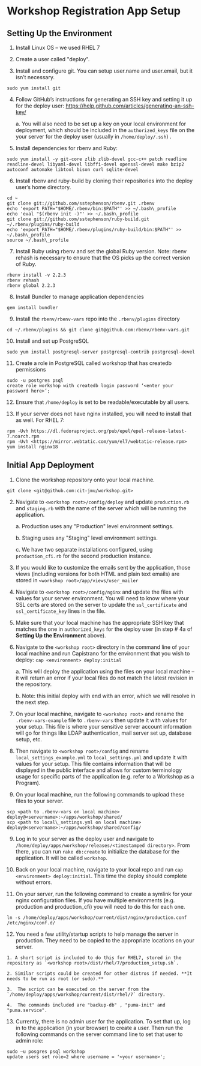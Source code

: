 Workshop Registration App Setup
===============================

Setting Up the Environment
--------------------------

1.  Install Linux OS – we used RHEL 7

2.  Create a user called "deploy".

3.  Install and configure git. You can setup user.name and user.email, but it isn’t necessary.
```
sudo yum install git
```
4.  Follow GitHub’s instructions for generating an SSH key and setting it up for the deploy user: <https://help.github.com/articles/generating-an-ssh-key/>

    a.  You will also need to be set up a key on your local environment for deployment, which should be included in the `authorized_keys` file on the your server for the deploy user (usually in `/home/deploy/.ssh`) .

5.  Install dependencies for rbenv and Ruby:
```
sudo yum install -y git-core zlib zlib-devel gcc-c++ patch readline readline-devel libyaml-devel libffi-devel openssl-devel make bzip2 autoconf automake libtool bison curl sqlite-devel
```
6.  Install rbenv and ruby-build by cloning their repositories into the deploy user’s home directory.
```
cd ~
git clone git://github.com/sstephenson/rbenv.git .rbenv
echo 'export PATH="$HOME/.rbenv/bin:$PATH"' >> ~/.bash\_profile
echo 'eval "$(rbenv init -)"' >> ~/.bash\_profile
git clone git://github.com/sstephenson/ruby-build.git ~/.rbenv/plugins/ruby-build
echo 'export PATH="$HOME/.rbenv/plugins/ruby-build/bin:$PATH"' >> ~/.bash\_profile
source ~/.bash\_profile
```
7.  Install Ruby using rbenv and set the global Ruby version. Note: rbenv rehash is necessary to ensure that the OS picks up the correct version of Ruby.
```
rbenv install -v 2.2.3
rbenv rehash
rbenv global 2.2.3
```
8.  Install Bundler to manage application dependencies
```
gem install bundler
```
9.  Install the `rbenv/rbenv-vars` repo into the `.rbenv/plugins` directory
```
cd ~/.rbenv/plugins && git clone git@github.com:rbenv/rbenv-vars.git
```
10.  Install and set up PostgreSQL
```
sudo yum install postgresql-server postgresql-contrib postgresql-devel
```
11.  Create a role in PostgreSQL called workshop that has createdb permissions
```
sudo -u postgres psql
create role workshop with createdb login password ‘<enter your password here>’;
```
12.  Ensure that `/home/deploy` is set to be readable/executable by all users.

13.  If your server does not have nginx installed, you will need to install that as well. For RHEL 7:
```
rpm -Uvh https://dl.fedoraproject.org/pub/epel/epel-release-latest-7.noarch.rpm
rpm -Uvh <https://mirror.webtatic.com/yum/el7/webtatic-release.rpm>
yum install nginx18
```

Initial App Deployment
----------------------

1.  Clone the workshop repository onto your local machine.
```
git clone <git@github.com:cit-jmu/workshop.git>
```
2.  Navigate to `<workshop root>/config/deploy` and update `production.rb` and `staging.rb` with the name of the server which will be running the application.

    a.  Production uses any "Production" level environment settings.

    b.  Staging uses any "Staging" level environment settings.

    c.  We have two separate installations configured, using `production_cfi.rb` for the second production instance.

2.  If you would like to customize the emails sent by the application, those views (including versions for both HTML and plain text emails) are stored in `<workshop root>/app/views/user_mailer`

3.  Navigate to `<workshop root>/config/nginx` and update the files with values for your server environment. You will need to know where your SSL certs are stored on the server to update the `ssl_certificate` and `ssl_certificate_key` lines in the file.

4.  Make sure that your local machine has the appropriate SSH key that matches the one in `authorized_keys` for the deploy user (in step # 4a of **Setting Up the Environment** above).

5.  Navigate to the `<workshop root>` directory in the command line of your local machine and run Capistrano for the environment that you wish to deploy: `cap <environment> deploy:initial`

    a.  This will deploy the application using the files on your local machine – it will return an error if your local files do not match the latest revision in the repository.

    b.  Note: this initial deploy with end with an error, which we will resolve in the next step.

6.  On your local machine, navigate to `<workshop root>` and rename the `.rbenv-vars-example` file to `.rbenv-vars` then update it with values for your setup. This file is where your sensitive server account information will go for things like LDAP authentication, mail server set up, database setup, etc.

7.  Then navigate to `<workshop root>/config` and rename `local_settings_example.yml` to `local_settings.yml` and update it with values for your setup. This file contains information that will be displayed in the public interface and allows for custom terminology usage for specific parts of the application (e.g. refer to a Workshop as a Program).

8.  On your local machine, run the following commands to upload these files to your server.
```
scp <path to .rbenv-vars on local machine> deploy@<servername>:~/apps/workshop/shared/
scp <path to local\_settings.yml on local machine> deploy@<servername>:~/apps/workshop/shared/config/
```
9.  Log in to your server as the deploy user and navigate to `/home/deploy/apps/workshop/releases/<timestamped directory>`. From there, you can run `rake db:create` to initialize the database for the application. It will be called `workshop`.

10.  Back on your local machine, navigate to your local repo and run `cap <environment> deploy:initial`. This time the deploy should complete without errors.

11.  On your server, run the following command to create a symlink for your nginx configuration files. If you have multiple environments (e.g. production and production\_cfi) you will need to do this for each one.
```
ln -s /home/deploy/apps/workshop/current/dist/nginx/production.conf /etc/nginx/conf.d/
```
12.  You need a few utility/startup scripts to help manage the server in production. They need to be copied to the appropriate locations on your server.

    1. A short script is included to do this for RHEL7, stored in the repository as `<workshop root>/dist/rhel/7/production_setup.sh`. 
    
    2. Similar scripts could be created for other distros if needed. **It needs to be run as root (or sudo).**

    3.  The script can be executed on the server from the `/home/deploy/apps/workshop/current/dist/rhel/7` directory.

    4.  The commands included are "backup-db" , "puma-init" and "puma.service".

13.  Currently, there is no admin user for the application. To set that up, log in to the application (in your browser) to create a user. Then run the following commands on the server command line to set that user to admin role:
```
sudo –u posgres psql workshop
update users set role=2 where username = '<your username>';
```